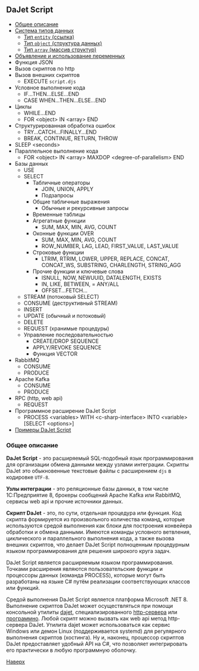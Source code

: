 ## DaJet Script

- [Общее описание](#общее-описание)
- [Система типов данных](https://github.com/zhichkin/dajet/blob/main/doc/dajet-script/%D0%A1%D0%B8%D1%81%D1%82%D0%B5%D0%BC%D0%B0%20%D1%82%D0%B8%D0%BF%D0%BE%D0%B2%20%D0%B4%D0%B0%D0%BD%D0%BD%D1%8B%D1%85/README.md)
  - [Тип ```entity``` (ссылка)](https://github.com/zhichkin/dajet/blob/main/doc/dajet-script/entity/README.md)
  - [Тип ```object``` (структура данных)](https://github.com/zhichkin/dajet/blob/main/doc/dajet-script/object/README.md)
  - [Тип ```array``` (массив структур)](https://github.com/zhichkin/dajet/blob/main/doc/dajet-script/array/README.md)
- [Объявление и использование переменных](https://github.com/zhichkin/dajet/blob/main/doc/dajet-script/%D0%9E%D0%B1%D1%8A%D1%8F%D0%B2%D0%BB%D0%B5%D0%BD%D0%B8%D0%B5%20%D0%B8%20%D0%B8%D1%81%D0%BF%D0%BE%D0%BB%D1%8C%D0%B7%D0%BE%D0%B2%D0%B0%D0%BD%D0%B8%D0%B5%20%D0%BF%D0%B5%D1%80%D0%B5%D0%BC%D0%B5%D0%BD%D0%BD%D1%8B%D1%85/README.md)
- Функция JSON
- Вызов скриптов по http
- Вызов внешних скриптов
  - EXECUTE ```script.djs```
- Условное выполнение кода
  - IF...THEN...ELSE...END
  - CASE WHEN...THEN...ELSE...END
- Циклы
  - WHILE...END
  - FOR \<object\> IN \<array\> END
- Структурированная обработка ошибок
  - TRY...CATCH...FINALLY...END
  - BREAK, CONTINUE, RETURN, THROW
- SLEEP \<seconds\>
- Параллельное выполнение кода
  - FOR \<object\> IN \<array\> MAXDOP \<degree-of-parallelism\> END
- Базы данных
  - USE
  - SELECT
    - Табличные операторы
      - JOIN, UNION, APPLY
      - Подзапросы
    - Общие табличные выражения
      - Обычные и рекурсивные запросы
    - Временные таблицы
    - Агрегатные функции
      - SUM, MAX, MIN, AVG, COUNT
    - Оконные функции OVER
      - SUM, MAX, MIN, AVG, COUNT
      - ROW_NUMBER, LAG, LEAD, FIRST_VALUE, LAST_VALUE
    - Строковые функции
      - LTRIM, RTRIM, LOWER, UPPER, REPLACE, CONCAT, CONCAT_WS, SUBSTRING, CHARLENGTH, STRING_AGG
    - Прочие функции и ключевые слова
      - ISNULL, NOW, NEWUUID, DATALENGTH, EXISTS
      - IN, LIKE, BETWEEN, = ANY/ALL
      - OFFSET...FETCH...
  - STREAM (потоковый SELECT)
  - CONSUME (деструктивный STREAM)
  - INSERT
  - UPDATE (обычный и потоковый)
  - DELETE
  - REQUEST (хранимые процедуры)
  - Управление последовательностью
    - CREATE/DROP SEQUENCE
    - APPLY/REVOKE SEQUENCE
    - Функция VECTOR
- RabbitMQ
  - CONSUME
  - PRODUCE
- Apache Kafka
  - CONSUME
  - PRODUCE
- RPC (http, web api)
  - REQUEST
- Программное расширение DaJet Script
  - PROCESS \<variables\> WITH \<c-sharp-interface\> INTO \<variable\> [SELECT \<options\>]
- [Примеры DaJet Script](https://github.com/zhichkin/dajet/tree/main/doc/dajet-utility/scripts)

### Общее описание

**DaJet Script** - это расширяемый SQL-подобный язык программирования для организации обмена данными между узлами интеграции. Скрипты DaJet это обыкновенные текстовые файлы с расширением ```djs``` в кодировке ```UTF-8```.

**Узлы интеграции** - это реляционные базы данных, в том числе 1С:Предприятие 8, брокеры сообщений Apache Kafka или RabbitMQ, сервисы web api и прочие источники данных.

**Скрипт DaJet** - это, по сути, отдельная процедура или функция. Код скрипта формируется из произвольного количества команд, которые используются средой выполнения как блоки для построения конвейера обработки и обмена данными. Имеются команды условного ветвления, циклического и параллельного выполнения кода, а также вызова внешних скриптов, что делает DaJet Script полноценным процедурным языком программирования для решения широкого круга задач.

DaJet Script является расширяемым языком программирования. Точками расширения являются пользовательские функции и процессоры данных (команда PROCESS), которые могут быть разработаны на языке C# путём реализации соответствующих классов или функций.

Средой выполнения DaJet Script является платформа Microsoft .NET 8. Выполнение скриптов DaJet может осуществляться при помощи консольной утилиты [dajet](https://github.com/zhichkin/dajet/tree/main/doc/dajet-utility/README.md), специализированного [http-сервера](https://github.com/zhichkin/dajet/tree/main/doc/dajet-studio/README.md) или [программно](https://github.com/zhichkin/dajet/blob/main/src/dajet/Program.cs). Любой скрипт можно вызвать как web api метод http-сервера DaJet. Утилита dajet может использоваться как сервис Windows или демон Linux (поддерживается systemd) для регулярного выполнения скриптов (хостинга). Ну и, наконец, процессор скриптов DaJet предоставляет удобный API на C#, что позволяет интегрировать его практически в любую программную оболочку.

[Наверх](#dajet-script)
